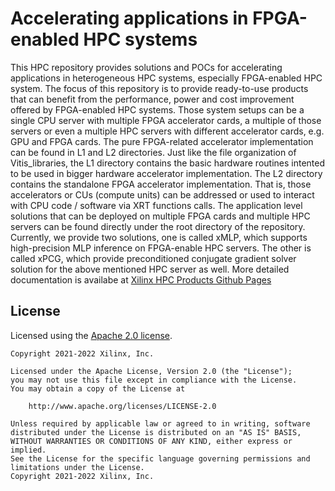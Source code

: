 # Accelerating applications in FPGA-enabled HPC systems
This HPC repository provides solutions and POCs for accelerating applications in heterogeneous HPC systems, especially FPGA-enabled HPC system. The focus of this repository is to provide ready-to-use products that can benefit from the performance, power and cost improvement offered by FPGA-enabled HPC systems. Those system setups can be a single CPU server with multiple FPGA accelerator cards, a multiple of those servers or even a multiple HPC servers with different accelerator cards, e.g. GPU and FPGA cards.
The pure FPGA-related accelerator implementation can be found in L1 and L2 directories. Just like the file organization of Vitis_libraries, the L1 directory contains the basic hardware routines intented to be used in bigger hardware accelerator implementation. The L2 directory contains the standalone FPGA accelerator implementation. That is, those accelerators or CUs (compute units) can be addressed or used to interact with CPU code / software via XRT functions calls.
The application level solutions that can be deployed on multiple FPGA cards and multiple HPC servers can be found directly under the root directory of the repository. Currently, we provide two solutions, one is called xMLP, which supports high-precision MLP inference on FPGA-enable HPC servers. The other is called xPCG, which provide preconditioned conjugate gradient solver solution for the above mentioned HPC server as well. More detailed documentation is availabe at [Xilinx HPC Products Github Pages](https://xilinx.github.io/hpc/) 
## License

Licensed using the [Apache 2.0 license](https://www.apache.org/licenses/LICENSE-2.0).

    Copyright 2021-2022 Xilinx, Inc.
    
    Licensed under the Apache License, Version 2.0 (the "License");
    you may not use this file except in compliance with the License.
    You may obtain a copy of the License at
    
        http://www.apache.org/licenses/LICENSE-2.0
    
    Unless required by applicable law or agreed to in writing, software
    distributed under the License is distributed on an "AS IS" BASIS,
    WITHOUT WARRANTIES OR CONDITIONS OF ANY KIND, either express or implied.
    See the License for the specific language governing permissions and
    limitations under the License.
    Copyright 2021-2022 Xilinx, Inc.
